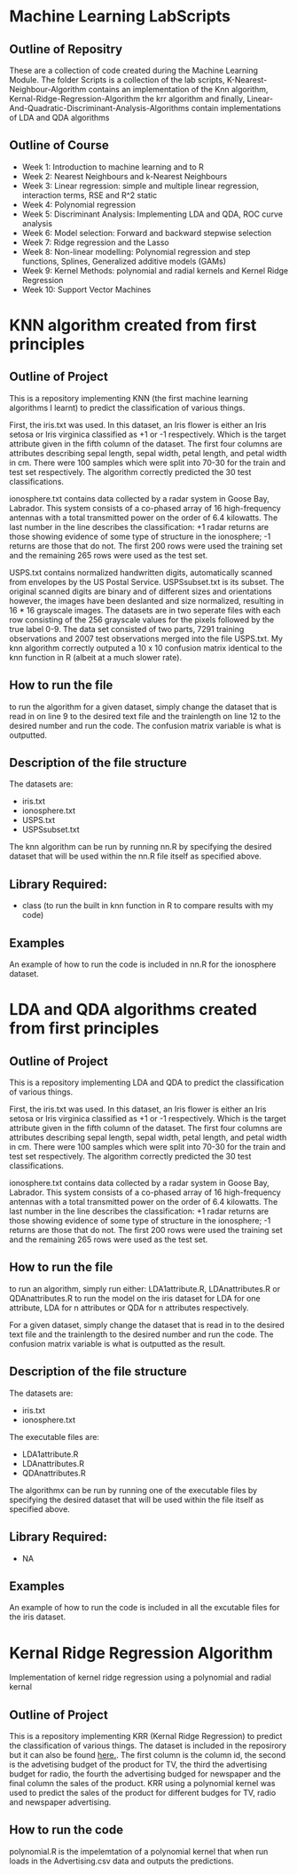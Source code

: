 # Machine Learning LabScripts
## Outline of Repositry ##
These are a collection of code created during the Machine Learning Module. The folder Scripts is a collection of the lab scripts, K-Nearest-Neighbour-Algorithm contains an implementation of the Knn algorithm, Kernal-Ridge-Regression-Algorithm the krr algorithm and finally, Linear-And-Quadratic-Discriminant-Analysis-Algorithms contain implementations of LDA and QDA algorithms

## Outline of Course ##

* Week 1: Introduction to machine learning and to R
* Week 2: Nearest Neighbours and k-Nearest Neighbours 
* Week 3: Linear regression: simple and multiple linear regression, interaction terms, RSE and R^2 static
* Week 4: Polynomial regression
* Week 5: Discriminant Analysis: Implementing LDA and QDA, ROC curve analysis
* Week 6: Model selection: Forward and backward stepwise selection
* Week 7: Ridge regression and the Lasso
* Week 8: Non-linear modelling: Polynomial regression and step functions, Splines, Generalized additive models (GAMs)
* Week 9: Kernel Methods: polynomial and radial kernels and Kernel Ridge Regression
* Week 10: Support Vector Machines

# KNN algorithm created from first principles #
## Outline of Project ##
This is a repository implementing KNN (the first machine learning algorithms I learnt) to predict the classification of various things. 

First, the iris.txt was used. In this dataset, an Iris flower is either an Iris setosa or Iris virginica classified as +1 or -1 respectively. Which is the target attribute given in the fifth column of the dataset. The first four columns are attributes describing sepal length, sepal width, petal length, and petal width in cm. There were 100 samples which were split into 70-30 for the train and test set respectively. The algorithm correctly predicted the 30 test classifications.

ionosphere.txt contains data collected by a radar system in Goose Bay, Labrador. This system consists of a co-phased array of 16 high-frequency antennas with a total transmitted power on the order of 6.4 kilowatts. The last number in the line describes the classification: +1 radar returns are those showing evidence of some type of structure in the ionosphere; -1 returns are those that do not. The first 200 rows were used the training set and the remaining 265 rows were used as the test set.

USPS.txt contains normalized handwritten digits, automatically scanned from envelopes by the US Postal Service. USPSsubset.txt is its subset. The original scanned digits are binary and of different sizes and orientations however, the images have been deslanted and size normalized, resulting in 16 * 16 grayscale images. The datasets are in two seperate files with each row consisting of the 256 grayscale values for the pixels followed by the true label 0-9. The data set consisted of two parts, 7291 training observations and 2007 test observations merged into the file USPS.txt. My knn algorithm correctly outputed a 10 x 10 confusion matrix identical to the knn function in R (albeit at a much slower rate).

## How to run the file ##
to run the algorithm for a given dataset, simply change the dataset that is read in on line 9 to the desired text file and the trainlength on line 12 to the desired number and run the code. The confusion matrix variable is what is outputted.

## Description of the file structure ##

The datasets are:
 * iris.txt
 * ionosphere.txt
 * USPS.txt
 * USPSsubset.txt
 
The knn algorithm can be run by running nn.R by specifying the desired dataset that will be used within the nn.R file itself as specified above.

## Library Required: ##
* class (to run the built in knn function in R to compare results with my code)
<p>

## Examples ##
An example of how to run the code is included in nn.R for the ionosphere dataset.

# LDA and QDA algorithms created from first principles #
## Outline of Project ##

This is a repository implementing LDA and QDA to predict the classification of various things.

First, the iris.txt was used. In this dataset, an Iris flower is either an Iris setosa or Iris virginica classified as +1 or -1 respectively. Which is the target attribute given in the fifth column of the dataset. The first four columns are attributes describing sepal length, sepal width, petal length, and petal width in cm. There were 100 samples which were split into 70-30 for the train and test set respectively. The algorithm correctly predicted the 30 test classifications.

ionosphere.txt contains data collected by a radar system in Goose Bay, Labrador. This system consists of a co-phased array of 16 high-frequency antennas with a total transmitted power on the order of 6.4 kilowatts. The last number in the line describes the classification: +1 radar returns are those showing evidence of some type of structure in the ionosphere; -1 returns are those that do not. The first 200 rows were used the training set and the remaining 265 rows were used as the test set.

## How to run the file ##
to run an algorithm, simply run either: LDA1attribute.R, LDAnattributes.R or QDAnattributes.R to run the model on the iris dataset for LDA for one attribute, LDA for n attributes or QDA for n attributes respectively.

For a given dataset, simply change the dataset that is read in to the desired text file and the trainlength to the desired number and run the code. The confusion matrix variable is what is outputted as the result.

## Description of the file structure ##

The datasets are:
 * iris.txt
 * ionosphere.txt
 
 The executable files are:
 * LDA1attribute.R
 * LDAnattributes.R
 * QDAnattributes.R
 
The algorithmx can be run by running one of the executable files by specifying the desired dataset that will be used within the file itself as specified above.

## Library Required: ##
* NA

## Examples ##
An example of how to run the code is included in all the excutable files for the iris dataset.

# Kernal Ridge Regression Algorithm
Implementation of kernel ridge regression using a polynomial and radial kernal
## Outline of Project ##

This is a repository implementing KRR (Kernal Ridge Regression) to predict the classification of various things. The dataset is included in the reposirory but it can also be found [here.](http://www-bcf.usc.edu/~gareth/ISL/Advertising.csv). The first column is the column id, the second is the advetising budget of the product for TV, the third the advertising budget for radio, the fourth the advertising budged for newspaper and the final column the sales of the product. KRR using a polynomial kernel was used to predict the sales of the product for different budges for TV, radio and newspaper advertising. 

## How to run the code ##
polynomial.R is the impelemtation of a polynomial kernel that when run loads in the Advertising.csv data and outputs the predictions.

